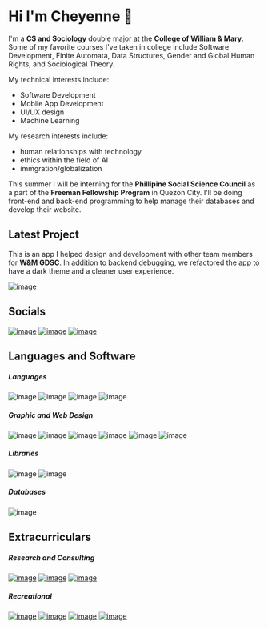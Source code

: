 <!--
**cmhwang/cmhwang** is a ✨ _special_ ✨ repository because its `README.md` (this file) appears on your GitHub profile.
-->

# Hi I'm Cheyenne 🥰

I'm a **CS and Sociology** double major at the **College of William & Mary**. Some of my favorite courses I've taken in college include Software Development, Finite Automata, Data Structures, Gender and Global Human Rights, and Sociological Theory.

My technical interests include:
- Software Development
- Mobile App Development
- UI/UX design
- Machine Learning

My research interests include:
- human relationships with technology
- ethics within the field of AI
- immgration/globalization

This summer I will be interning for the **Phillipine Social Science Council** as a part of the **Freeman Fellowship Program** in Quezon City. I'll be doing front-end and back-end programming to help manage their databases and develop their website.

## Latest Project
This is an app I helped design and development with other team members for **W&M GDSC**. In addition to backend debugging, we refactored the app to have a dark theme and a cleaner user experience. 

[![image](https://img.shields.io/badge/APO_Campus_Escort_App-blue?style=for-the-badge)](https://apps.apple.com/gr/app/w-m-campus-escort/id1582947297)

## Socials
[![image](https://img.shields.io/badge/LinkedIn-0077B5?style=for-the-badge&logo=linkedin&logoColor=white)](https://www.linkedin.com/in/cmhwang-a489401b7/)
[![image](https://img.shields.io/badge/Instagram-E4405F?style=for-the-badge&logo=instagram&logoColor=white)](https://www.instagram.com/cheyenne.hwang/?hl=en)
[![image](https://img.shields.io/badge/Gmail-D14836?style=for-the-badge&logo=gmail&logoColor=white)](cmhwang92617@gmail.com)

## Languages and Software

##### Languages
![image](https://img.shields.io/badge/Java-ED8B00?style=for-the-badge&logo=java&logoColor=white)
![image](https://img.shields.io/badge/Python-FFD43B?style=for-the-badge&logo=python&logoColor=blue)
![image](https://img.shields.io/badge/C-00599C?style=for-the-badge&logo=c&logoColor=white)
![image](https://img.shields.io/badge/Dart-0175C2?style=for-the-badge&logo=dart&logoColor=white)

##### Graphic and Web Design
![image](https://img.shields.io/badge/Canva-%2300C4CC.svg?&style=for-the-badge&logo=Canva&logoColor=white)
![image](https://img.shields.io/badge/Figma-F24E1E?style=for-the-badge&logo=figma&logoColor=white)
![image](https://img.shields.io/badge/Flutter-02569B?style=for-the-badge&logo=flutter&logoColor=white)
![image](https://img.shields.io/badge/Wordpress-21759B?style=for-the-badge&logo=wordpress&logoColor=white)
![image](https://img.shields.io/badge/Wix-000?style=for-the-badge&logo=wix&logoColor=white)
![image](https://img.shields.io/badge/material%20design-757575?style=for-the-badge&logo=material%20design&logoColor=white)

##### Libraries
![image](https://img.shields.io/badge/Numpy-777BB4?style=for-the-badge&logo=numpy&logoColor=white)
![image](https://img.shields.io/badge/Pandas-2C2D72?style=for-the-badge&logo=pandas&logoColor=white)

##### Databases
![image](https://img.shields.io/badge/firebase-ffca28?style=for-the-badge&logo=firebase&logoColor=black)

## Extracurriculars

##### Research and Consulting
[![image](https://img.shields.io/badge/AidData-yellow?style=for-the-badge)](https://www.aiddata.org/geoquery)
[![image](https://img.shields.io/badge/DisinfoLab-informational?style=for-the-badge)](https://www.disinfolab.net/)
[![image](https://img.shields.io/badge/Google_Student_Developer_Club-success?style=for-the-badge)](https://gdsc.community.dev/william-mary/)

##### Recreational
[![image](https://img.shields.io/badge/AASI-red?style=for-the-badge)](https://tribelink.wm.edu/organization/aasi)
[![image](https://img.shields.io/badge/APO-yellow?style=for-the-badge)](https://www.aponurho.org/what-we-do)
[![image](https://img.shields.io/badge/Rocket_Magazine-ff69b4?style=for-the-badge)](https://wmrocketmagazine.com/)
[![image](https://img.shields.io/badge/W&M_Dance_Team-brightgreen?style=for-the-badge)](https://linktr.ee/wmtribedanceteam)




